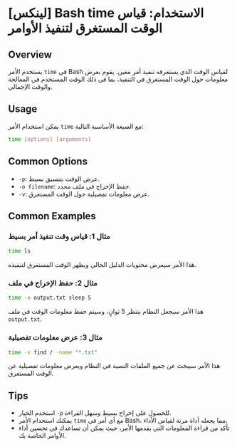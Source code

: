 # [لينكس] Bash time الاستخدام: قياس الوقت المستغرق لتنفيذ الأوامر

## Overview
يستخدم الأمر `time` في Bash لقياس الوقت الذي يستغرقه تنفيذ أمر معين. يقوم بعرض معلومات حول الوقت المستغرق في التنفيذ، بما في ذلك الوقت المستخدم في المعالجة والوقت الإجمالي.

## Usage
يمكن استخدام الأمر `time` مع الصيغة الأساسية التالية:

```bash
time [options] [arguments]
```

## Common Options
- `-p`: عرض الوقت بتنسيق بسيط.
- `-o filename`: حفظ الإخراج في ملف محدد.
- `-v`: عرض معلومات تفصيلية حول الوقت المستغرق.

## Common Examples
### مثال 1: قياس وقت تنفيذ أمر بسيط
```bash
time ls
```
هذا الأمر سيعرض محتويات الدليل الحالي ويظهر الوقت المستغرق لتنفيذه.

### مثال 2: حفظ الإخراج في ملف
```bash
time -o output.txt sleep 5
```
هذا الأمر سيجعل النظام ينتظر 5 ثوانٍ، وسيتم حفظ معلومات الوقت في ملف `output.txt`.

### مثال 3: عرض معلومات تفصيلية
```bash
time -v find / -name "*.txt"
```
هذا الأمر سيبحث عن جميع الملفات النصية في النظام ويعرض معلومات تفصيلية عن الوقت المستغرق.

## Tips
- استخدم الخيار `-p` للحصول على إخراج بسيط وسهل القراءة.
- يمكنك استخدام الأمر `time` مع أي أمر في Bash، مما يجعله أداة مرنة لقياس الأداء.
- تأكد من قراءة المعلومات التي يقدمها الأمر، حيث يمكن أن تساعدك في تحسين أداء الأوامر الخاصة بك.